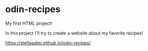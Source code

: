 # odin-recipes
My first HTML project!

In this project I'll try to create a website about my favorite recipes!

https://stellaaabp.github.io/odin-recipes/
